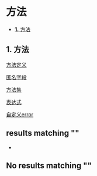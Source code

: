 # 方法

* [**1.** 方法]()

## 1. 方法 <a id="&#x65B9;&#x6CD5;"></a>

[方法定义](http://www.topgoer.com/%E6%96%B9%E6%B3%95/方法定义.html)

[匿名字段](http://www.topgoer.com/%E6%96%B9%E6%B3%95/匿名字段.html)

[方法集](http://www.topgoer.com/%E6%96%B9%E6%B3%95/方法集.html)

[表达式](http://www.topgoer.com/%E6%96%B9%E6%B3%95/表达式.html)

[自定义error](http://www.topgoer.com/%E6%96%B9%E6%B3%95/自定义error.html)

##  results matching ""

* 
## No results matching ""

